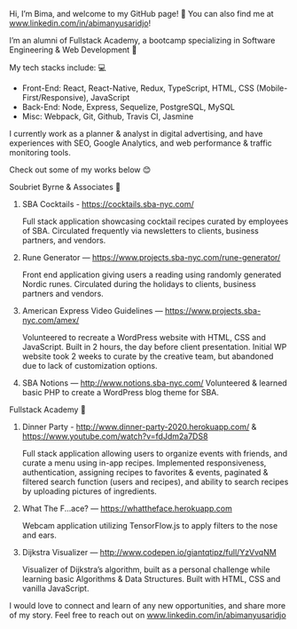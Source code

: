 Hi, I’m Bima, and welcome to my GitHub page! 👋 You can also find me at www.linkedin.com/in/abimanyusaridjo!

I’m an alumni of Fullstack Academy, a bootcamp specializing in Software Engineering & Web Development 👀 

My tech stacks include: 💻
- Front-End: React, React-Native, Redux, TypeScript, HTML, CSS (Mobile-First/Responsive), JavaScript
- Back-End: Node, Express, Sequelize, PostgreSQL, MySQL
- Misc: Webpack, Git, Github, Travis CI, Jasmine

I currently work as a planner & analyst in digital advertising, and have experiences with SEO, Google Analytics, and web performance & traffic monitoring tools.

Check out some of my works below 😊

Soubriet Byrne & Associates 🏢
1) SBA Cocktails - https://cocktails.sba-nyc.com/

   Full stack application showcasing cocktail recipes curated by employees of SBA. 
   Circulated frequently via newsletters to clients, business partners, and vendors.

2) Rune Generator — https://www.projects.sba-nyc.com/rune-generator/
   
   Front end application giving users a reading using randomly generated Nordic runes. Circulated during the holidays to clients, business partners and vendors.

3) American Express Video Guidelines — https://www.projects.sba-nyc.com/amex/
   
   Volunteered to recreate a WordPress website with HTML, CSS and JavaScript. Built in 2 hours, the day before client presentation. 
   Initial WP website took 2 weeks to curate by the creative team, but abandoned due to lack of customization options.

4) SBA Notions — http://www.notions.sba-nyc.com/
   Volunteered & learned basic PHP to create a WordPress blog theme for SBA. 

Fullstack Academy 🏫
1) Dinner Party - http://www.dinner-party-2020.herokuapp.com/ & https://www.youtube.com/watch?v=fdJdm2a7DS8
   
   Full stack application allowing users to organize events with friends, and curate a menu using in-app recipes. 
   Implemented responsiveness, authentication, assigning recipes to favorites & events, paginated & filtered search function (users and recipes), 
   and ability to search recipes by uploading pictures of ingredients.
   
2) What The F...ace? — https://whattheface.herokuapp.com
   
   Webcam application utilizing TensorFlow.js to apply filters to the nose and ears.

3) Dijkstra Visualizer — http://www.codepen.io/giantqtipz/full/YzVvqNM
   
   Visualizer of Dijkstra’s algorithm, built as a personal challenge while learning basic Algorithms & Data Structures. 
   Built with HTML, CSS and vanilla JavaScript.

I would love to connect and learn of any new opportunities, and share more of my story. Feel free to reach out on www.linkedin.com/in/abimanyusaridjo

